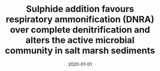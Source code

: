 ---
title: "Sulphide addition favours respiratory ammonification (DNRA) over complete denitrification and alters the active microbial community in salt marsh sediments"
collection: publications
permalink: /publication/2020_Murphy_Environmental Microbiology_22
date: 2020-01-01
venue: 'Environmental Microbiology'
paperurl: 'http://jvineis.github.io/files/2020_Murphy_22.pdf'
---